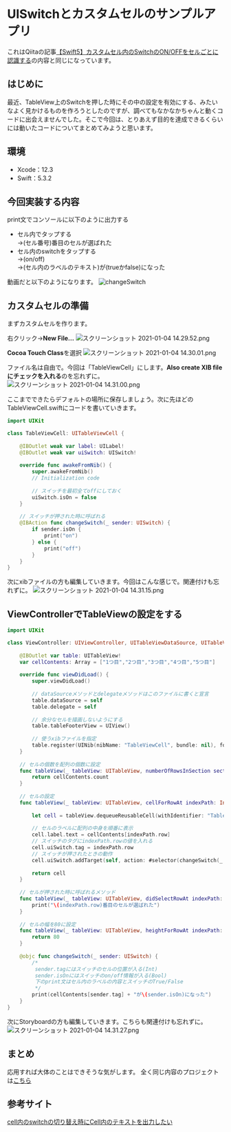 # UISwitchとカスタムセルのサンプルアプリ

これはQiitaの記事[【Swift5】カスタムセル内のSwitchのON/OFFをセルごとに認識する](https://qiita.com/leo_rabbit30/items/1637e20fc62841ff68db)の内容と同じになっています。

## はじめに
最近、TableView上のSwitchを押した時にその中の設定を有効にする、みたいなよく見かけるものを作ろうとしたのですが、調べてもなかなかちゃんと動くコードに出会えませんでした。そこで今回は、とりあえず目的を達成できるくらいには動いたコードについてまとめてみようと思います。

## 環境
- Xcode：12.3
- Swift：5.3.2

## 今回実装する内容
print文でコンソールに以下のように出力する

- セル内でタップする  
→(セル番号)番目のセルが選ばれた
- セル内のswitchをタップする  
→(on/off)  
→(セル内のラベルのテキスト)が(trueかfalse)になった

動画だと以下のようになります。
![changeSwitch](https://user-images.githubusercontent.com/40350775/103523532-52372d80-4ebf-11eb-83d8-83b78c1f8010.gif)

## カスタムセルの準備
まずカスタムセルを作ります。

右クリック→**New File...**
![スクリーンショット 2021-01-04 14.29.52.png](https://qiita-image-store.s3.ap-northeast-1.amazonaws.com/0/393540/7907bfed-0bb4-ba82-7faa-381d9c4425a9.png)

**Cocoa Touch Class**を選択
![スクリーンショット 2021-01-04 14.30.01.png](https://qiita-image-store.s3.ap-northeast-1.amazonaws.com/0/393540/8e687cb8-6fea-3995-29c5-b794e754cb38.png)

ファイル名は自由で。今回は「TableViewCell」にします。**Also create XIB fileにチェックを入れる**のを忘れずに。
![スクリーンショット 2021-01-04 14.31.00.png](https://qiita-image-store.s3.ap-northeast-1.amazonaws.com/0/393540/f8dfc2ec-7b8d-cd78-ae55-fe28e4a11329.png)

ここまでできたらデフォルトの場所に保存しましょう。次に先ほどのTableViewCell.swiftにコードを書いていきます。

```swift:TableViewCell.swift
import UIKit

class TableViewCell: UITableViewCell {
    
    @IBOutlet weak var label: UILabel!
    @IBOutlet weak var uiSwitch: UISwitch!
    
    override func awakeFromNib() {
        super.awakeFromNib()
        // Initialization code
        
        // スイッチを最初全てoffにしておく
        uiSwitch.isOn = false
    }
    
    // スイッチが押された時に呼ばれる
    @IBAction func changeSwitch(_ sender: UISwitch) {
        if sender.isOn {
            print("on")
        } else {
            print("off")
        }
    }
}
```

次にxibファイルの方も編集していきます。今回はこんな感じで。関連付けも忘れずに。
![スクリーンショット 2021-01-04 14.31.15.png](https://qiita-image-store.s3.ap-northeast-1.amazonaws.com/0/393540/38a3ab48-f8af-b07b-d423-281a804b2f77.png)

## ViewControllerでTableViewの設定をする

```swift:ViewController.swift
import UIKit

class ViewController: UIViewController, UITableViewDataSource, UITableViewDelegate {
    
    @IBOutlet var table: UITableView!
    var cellContents: Array = ["1つ目","2つ目","3つ目","4つ目","5つ目"]
    
    override func viewDidLoad() {
        super.viewDidLoad()
        
        // dataSourceメソッドとdelegateメソッドはこのファイルに書くと宣言
        table.dataSource = self
        table.delegate = self
        
        // 余分なセルを描画しないようにする
        table.tableFooterView = UIView()
        
        // 使うxibファイルを指定
        table.register(UINib(nibName: "TableViewCell", bundle: nil), forCellReuseIdentifier: "TableViewCell")
    }
    
    // セルの個数を配列の個数に設定
    func tableView(_ tableView: UITableView, numberOfRowsInSection section: Int) -> Int {
        return cellContents.count
    }
    
    // セルの設定
    func tableView(_ tableView: UITableView, cellForRowAt indexPath: IndexPath) -> UITableViewCell {
        
        let cell = tableView.dequeueReusableCell(withIdentifier: "TableViewCell") as! TableViewCell
        
        // セルのラベルに配列の中身を順番に表示
        cell.label.text = cellContents[indexPath.row]
        // スイッチのタグにindexPath.rowの値を入れる
        cell.uiSwitch.tag = indexPath.row
        // スイッチが押されたときの動作
        cell.uiSwitch.addTarget(self, action: #selector(changeSwitch(_:)), for: UIControl.Event.valueChanged)
        
        return cell
    }
    
    // セルが押された時に呼ばれるメソッド
    func tableView(_ tableView: UITableView, didSelectRowAt indexPath: IndexPath) {
        print("\(indexPath.row)番目のセルが選ばれた")
    }
    
    // セルの幅を80に設定
    func tableView(_ tableView: UITableView, heightForRowAt indexPath: IndexPath) -> CGFloat {
        return 80
    }
    
    @objc func changeSwitch(_ sender: UISwitch) {
        /*
         sender.tagにはスイッチのセルの位置が入る(Int)
         sender.isOnにはスイッチのon/off情報が入る(Bool)
         下のprint文はセル内のラベルの内容とスイッチのTrue/False
         */
        print(cellContents[sender.tag] + "が\(sender.isOn)になった")
    }
}

```

次にStoryboardの方も編集していきます。こちらも関連付けも忘れずに。
![スクリーンショット 2021-01-04 14.31.27.png](https://qiita-image-store.s3.ap-northeast-1.amazonaws.com/0/393540/f77b5d3e-7b66-a4b0-e965-7fc2347d6a07.png)

## まとめ

応用すれば大体のことはできそうな気がします。
全く同じ内容のプロジェクトは[こちら](https://github.com/leo-30/switchChange)

## 参考サイト
[cell内のswitchの切り替え時にCell内のテキストを出力したい](https://teratail.com/questions/176704)
